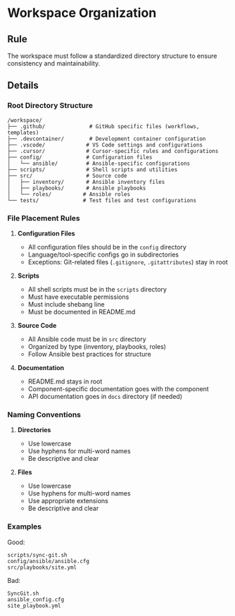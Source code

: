 # Workspace Organization

## Rule

The workspace must follow a standardized directory structure to ensure consistency and maintainability.

## Details

### Root Directory Structure

```
/workspace/
├── .github/              # GitHub specific files (workflows, templates)
├── .devcontainer/        # Development container configuration
├── .vscode/             # VS Code settings and configurations
├── .cursor/             # Cursor-specific rules and configurations
├── config/              # Configuration files
│   └── ansible/         # Ansible-specific configurations
├── scripts/             # Shell scripts and utilities
├── src/                 # Source code
│   ├── inventory/       # Ansible inventory files
│   ├── playbooks/       # Ansible playbooks
│   └── roles/          # Ansible roles
└── tests/              # Test files and test configurations
```

### File Placement Rules

1. **Configuration Files**

   - All configuration files should be in the `config` directory
   - Language/tool-specific configs go in subdirectories
   - Exceptions: Git-related files (`.gitignore`, `.gitattributes`) stay in root

2. **Scripts**

   - All shell scripts must be in the `scripts` directory
   - Must have executable permissions
   - Must include shebang line
   - Must be documented in README.md

3. **Source Code**

   - All Ansible code must be in `src` directory
   - Organized by type (inventory, playbooks, roles)
   - Follow Ansible best practices for structure

4. **Documentation**
   - README.md stays in root
   - Component-specific documentation goes with the component
   - API documentation goes in `docs` directory (if needed)

### Naming Conventions

1. **Directories**

   - Use lowercase
   - Use hyphens for multi-word names
   - Be descriptive and clear

2. **Files**
   - Use lowercase
   - Use hyphens for multi-word names
   - Use appropriate extensions
   - Be descriptive and clear

### Examples

Good:

```
scripts/sync-git.sh
config/ansible/ansible.cfg
src/playbooks/site.yml
```

Bad:

```
SyncGit.sh
ansible_config.cfg
site_playbook.yml
```
